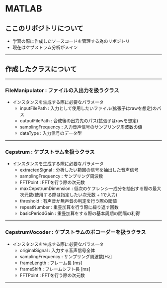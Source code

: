 # MATLAB

## ここのリポジトリについて

+ 学習の際に作成したソースコードを管理する為のリポジトリ
+ 現在はケプストラム分析がメイン

---

## 作成したクラスについて

---

### **FileManipulator** : ファイルの入出力を扱うクラス

+ インスタンスを生成する際に必要なパラメータ
  + inputFilePath : 入力として使用したいファイル(拡張子はrawを想定)のパス
  + outputFilePath : 合成後の出力先のパス(拡張子はrawを想定)
  + samplingFrequency : 入力音声信号のサンプリング周波数の値
  + dataType : 入力信号のデータ型

---

### **Cepstrum** : ケプストラムを扱うクラス

+ インスタンスを生成する際に必要なパラメータ
  + extractedSignal : 分析したい範囲の信号を抽出した音声信号
  + samplingFrequency : サンプリング周波数
  + FFTPoint : FFTを行う際の次元数
  + maxCepstrumDimension : 低次のケフレンシー成分を抽出する際の最大次元数(使用する際は指定したい次元数 + 1で入力)
  + threshold : 有声音か無声音の判定を行う際の閾値
  + repeatNumber : 重畳加算を行う際に繰り返す回数
  + basicPeriodGain : 重畳加算をする際の基本周期の間隔の利得

---

### **CepstrumVocoder** : ケプストラムのボコーダーを扱うクラス

+ インスタンスを生成する際に必要なパラメータ
  + originalSignal : 入力する音声信号全体
  + samplingFrequency : サンプリング周波数[Hz]
  + frameLength : フレーム長 [ms]
  + frameShift : フレームシフト長 [ms]
  + FFTPoint : FFTを行う際の次元数

---